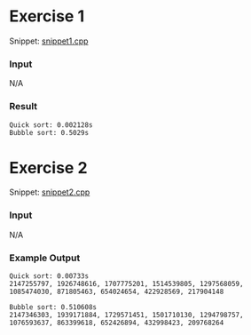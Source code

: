 # Exercise 1
Snippet: [snippet1.cpp](https://www.github.com/ArtainR/SchoolProjects/blob/main/cpp/29-01-2021/snippet1.cpp)

### Input
N/A

### Result
```
Quick sort: 0.002128s
Bubble sort: 0.5029s
```

# Exercise 2
Snippet: [snippet2.cpp](https://www.github.com/ArtainR/SchoolProjects/blob/main/cpp/29-01-2021/snippet2.cpp)

### Input
N/A

### Example Output
```
Quick sort: 0.00733s
2147255797, 1926748616, 1707775201, 1514539805, 1297568059, 1085474030, 871805463, 654024654, 422928569, 217904148

Bubble sort: 0.510608s
2147346303, 1939171884, 1729571451, 1501710130, 1294798757, 1076593637, 863399618, 652426894, 432998423, 209768264
```
